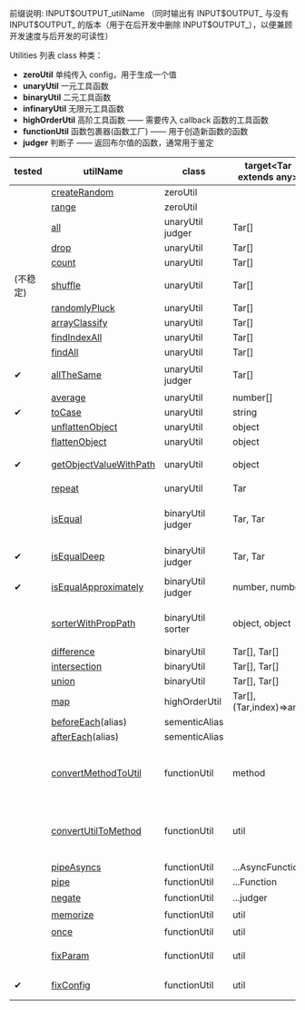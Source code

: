 前缀说明: INPUT\$OUTPUT_utilName
（同时输出有 INPUT\$OUTPUT\_ 与没有 INPUT\$OUTPUT\_ 的版本（用于在后开发中删除 INPUT\$OUTPUT\_），以便兼顾开发速度与后开发的可读性）

Utilities 列表
class 种类：

- **zeroUtil** 单纯传入 config，用于生成一个值
- **unaryUtil** 一元工具函数
- **binaryUtil** 二元工具函数
- **infinaryUtil** 无限元工具函数
- **highOrderUtil** 高阶工具函数 —— 需要传入 callback 函数的工具函数
- **functionUtil** 函数包裹器(函数工厂) —— 用于创造新函数的函数
- **judger** 判断子 —— 返回布尔值的函数，通常用于鉴定

| tested   | utilName                                              | class             | target\<Tar extends any\> | output         | 说明                                                         |
| -------- | ----------------------------------------------------- | ----------------- | ------------------------- | -------------- | ------------------------------------------------------------ |
|          | [createRandom](./createRandom.ts)                     | zeroUtil          |                           | number         |                                                              |
|          | [range](./range.ts)                                   | zeroUtil          |                           | number[]       |                                                              |
|          | [all](./all.ts)                                       | unaryUtil judger  | Tar[]                     | boolean        |                                                              |
|          | [drop](./drop.ts)                                     | unaryUtil         | Tar[]                     | Tar[]          |                                                              |
|          | [count](./count.ts)                                   | unaryUtil         | Tar[]                     | number         |                                                              |
| (不稳定) | [shuffle](./shuffle.ts)                               | unaryUtil         | Tar[]                     | Tar[]          |                                                              |
|          | [randomlyPluck](./randomlyPluck.ts)                   | unaryUtil         | Tar[]                     | number         |                                                              |
|          | [arrayClassify](./arrayClassify.ts)                   | unaryUtil         | Tar[]                     | object         |                                                              |
|          | [findIndexAll](./findIndexAll.ts)                     | unaryUtil         | Tar[]                     | number[]       |                                                              |
|          | [findAll](./findAll.ts)                               | unaryUtil         | Tar[]                     | Tar[]          |                                                              |
| ✔        | [allTheSame](./allTheSame.ts)                         | unaryUtil judger  | Tar[]                     | boolean        | 判断一整个数组的元素是否完全相同                             |
|          | [average](./average.ts)                               | unaryUtil         | number[]                  | number         |                                                              |
| ✔        | [toCase](./toCase.ts)                                 | unaryUtil         | string                    | string         |                                                              |
|          | [unflattenObject](./unflattenObject.ts)               | unaryUtil         | object                    | object         |                                                              |
|          | [flattenObject](./flattenObject.ts)                   | unaryUtil         | object                    | object         |                                                              |
| ✔        | [getObjectValueWithPath](./getObjectValueWithPath.ts) | unaryUtil         | object                    | unknown        | 获取对象的属性值（按路径）                                   |
|          | [repeat](./repeat.ts)                                 | unaryUtil         | Tar                       | Tar[]          | 重复元素                                                     |
|          | [isEqual](./isEqual.ts)                               | binaryUtil judger | Tar, Tar                  | boolean        | 判断两个值是否精确相等（使用 Object.is）                     |
| ✔        | [isEqualDeep](./isEqualDeep.ts)                       | binaryUtil judger | Tar, Tar                  | boolean        | 递归地判断值是否相等                                         |
| ✔        | [isEqualApproximately](./isEqualApproximately.ts)     | binaryUtil judger | number, number            | boolean        | 判断两个数字是否在误差范围内相等                             |
|          | [sorterWithPropPath](./sorterWithPropPath.ts)         | binaryUtil sorter | object, object            | number         | 专用于生成 Array.prototype.sort 的 sorter                    |
|          | [difference](./difference.ts)                         | binaryUtil        | Tar[], Tar[]              | Tar[]          |                                                              |
|          | [intersection](./intersection.ts)                     | binaryUtil        | Tar[], Tar[]              | Tar[]          |                                                              |
|          | [union](./union.ts)                                   | binaryUtil        | Tar[], Tar[]              | Tar[]          |                                                              |
|          | [map](./map.ts)                                       | highOrderUtil     | Tar[], (Tar,index)=>any   | Tar[]          |                                                              |
|          | [beforeEach](./beforeEach.ts)(alias)                  | sementicAlias     |                           |                |                                                              |
|          | [afterEach](./afterEach.ts)(alias)                    | sementicAlias     |                           |                |                                                              |
|          | [convertMethodToUtil](./convertMethodToUtil.ts)       | functionUtil      | method                    | Function       | 将 method 转为 Util，并在使用时多出来了个 target（操作目标） |
|          | [convertUtilToMethod](./convertUtilToMethod.ts)       | functionUtil      | util                      | Function       | 将 Util 转为 method，转换时需要手动传入个 target（操作目标） |
|          | [pipeAsyncs](./pipeAsyncs.ts)                         | functionUtil      | ...AsyncFunction          | AsyncFunction  |                                                              |
|          | [pipe](./pipe.ts)                                     | functionUtil      | ...Function               | Function       |                                                              |
|          | [negate](./negate.ts)                                 | functionUtil      | ...judger                 | negatedJudger  | 反转 judger                                                  |
|          | [memorize](./memorize.ts)                             | functionUtil      | util                      | cashedFunction | 附加缓存                                                     |
|          | [once](./once.ts)                                     | functionUtil      | util                      | onceFunction   | 新函数只能调用一次                                           |
|          | [fixParam](./fixParam.ts)                             | functionUtil      | util                      | newFunction    | 返回固定参数的新函数                                         |
| ✔        | [fixConfig](./fixConfig.ts)                           | functionUtil      | util                      | newFunction    | 返回已固定配置的新 Util                                      |
